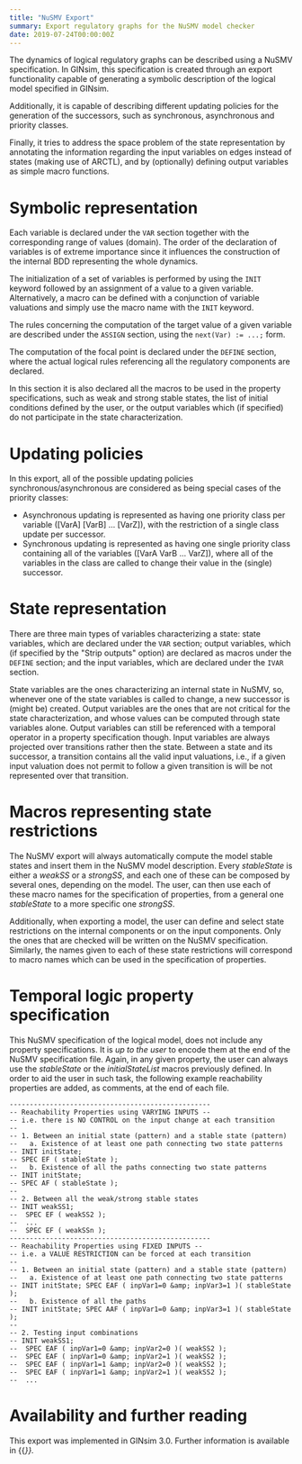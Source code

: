 ```yaml
---
title: "NuSMV Export"
summary: Export regulatory graphs for the NuSMV model checker
date: 2019-07-24T00:00:00Z
---
```


The dynamics of logical regulatory graphs can be described using a NuSMV specification.
In GINsim, this specification is created through an export functionality capable of 
generating a symbolic description of the logical model specified in GINsim.

Additionally, it is capable of describing different updating policies for the 
generation of the successors, such as synchronous, asynchronous and priority classes.

Finally, it tries to address the space problem of the state representation by 
annotating the information regarding the input variables on edges instead of states 
(making use of ARCTL), 
and by (optionally) defining output variables as simple macro functions.


# Symbolic representation

Each variable is declared under the <code>VAR</code> section together with 
the corresponding range of values (domain). The order of the declaration of 
variables is of extreme importance since it influences the construction of the 
internal BDD representing the whole dynamics.

The initialization of a set of variables is performed by using the 
<code>INIT</code> keyword followed by an assignment of a value to a given variable.
Alternatively, a macro can be defined with a conjunction of variable valuations 
and simply use the macro name with the <code>INIT</code> keyword.

The rules concerning the computation of the target value of a given variable 
are described under the <code>ASSIGN</code> section, using the 
<code>next(Var) := ...;</code> form.

The computation of the focal point is declared under the <code>DEFINE</code>
section, where the actual logical rules referencing all the regulatory 
components are declared.

In this section it is also declared all the macros to be used in the property 
specifications, such as weak and strong stable states, the list of initial
conditions defined by the user, or the output variables which (if specified)
do not participate in the state characterization.


# Updating policies
In this export, all of the possible updating policies synchronous/asynchronous are considered as being special cases of the priority classes:

* Asynchronous updating is represented as having one 
    priority class per variable ([VarA] [VarB] ... [VarZ]), with 
    the restriction of a single class update per successor.
* Synchronous updating is represented as having one 
    single priority class containing all of the variables 
    ([VarA VarB ... VarZ]), where all of the variables in the 
    class are called to change their value in the (single) 
    successor.



# State representation

There are three main types of variables characterizing a state: 
state variables, which are declared under the <code>VAR</code> section;
output variables, which (if specified by the "Strip outputs" option) are declared 
as macros under the <code>DEFINE</code> section;
and the input variables, which are declared under the <code>IVAR</code> section.

State variables are the ones characterizing an internal state in NuSMV, so,
whenever one of the state variables is called to change, a new successor is 
(might be) created.
Output variables are the ones that are not critical for the state characterization,
and whose values can be computed through state variables alone. 
Output variables can still be referenced with a temporal operator in a property 
specification though.
Input variables are always projected over transitions rather then the state.
Between a state and its successor, a transition contains all the valid input 
valuations, i.e., if a given input valuation does not permit to follow a given 
transition is will be not represented over that transition.


# Macros representing state restrictions

The NuSMV export will always automatically compute the model stable states and
insert them in the NuSMV model description.
Every <em>stableState</em> is either a <em>weakSS</em> or a <em>strongSS</em>, 
and each one of these can be composed by several ones, depending on the model.
The user, can then use each of these macro names for the specification of 
properties, from a general one <em>stableState</em> to a more specific one 
<em>strongSS</em>.

Additionally, when exporting a model, the user can define and select state 
restrictions on the internal components or on the input components.
Only the ones that are checked will be written on the NuSMV specification.
Similarly, the names given to each of these state restrictions will correspond to 
macro names which can be used in the specification of properties.


# Temporal logic property specification

This NuSMV specification of the logical model, does not include any 
property specifications.
It is <em>up to the user</em> to encode them at the end of the NuSMV specification file.
Again, in any given property, the user can always use the <em>stableState</em> 
or the <em>initialStateList</em> macros previously defined.
In order to aid the user in such task, the following example reachability 
properties are added, as comments, at the end of each file.


```
--------------------------------------------------
-- Reachability Properties using VARYING INPUTS --
-- i.e. there is NO CONTROL on the input change at each transition
--
-- 1. Between an initial state (pattern) and a stable state (pattern)
--   a. Existence of at least one path connecting two state patterns
-- INIT initState;
-- SPEC EF ( stableState );
--   b. Existence of all the paths connecting two state patterns
-- INIT initState;
-- SPEC AF ( stableState );
--
-- 2. Between all the weak/strong stable states
-- INIT weakSS1;
--  SPEC EF ( weakSS2 );
--  ...
--  SPEC EF ( weakSSn );
--------------------------------------------------
-- Reachability Properties using FIXED INPUTS --
-- i.e. a VALUE RESTRICTION can be forced at each transition
-- 
-- 1. Between an initial state (pattern) and a stable state (pattern)
--   a. Existence of at least one path connecting two state patterns
-- INIT initState; SPEC EAF ( inpVar1=0 &amp; inpVar3=1 )( stableState );
--   b. Existence of all the paths
-- INIT initState; SPEC AAF ( inpVar1=0 &amp; inpVar3=1 )( stableState );
--
-- 2. Testing input combinations
-- INIT weakSS1;
--  SPEC EAF ( inpVar1=0 &amp; inpVar2=0 )( weakSS2 );
--  SPEC EAF ( inpVar1=0 &amp; inpVar2=1 )( weakSS2 );
--  SPEC EAF ( inpVar1=1 &amp; inpVar2=0 )( weakSS2 );
--  SPEC EAF ( inpVar1=1 &amp; inpVar2=1 )( weakSS2 );
--  ...
```


# Availability and further reading

This export was implemented in GINsim 3.0. Further information is available in {{<cite Monteiro2012 />}}.


